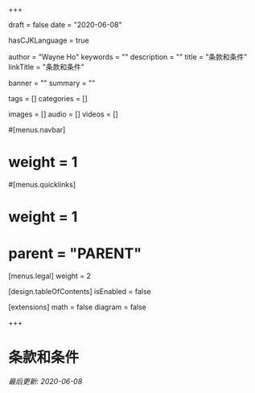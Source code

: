 +++

draft       = false
date        = "2020-06-08"

hasCJKLanguage = true

author      = "Wayne Ho"
keywords    = ""
description = ""
title       = "条款和条件"
linkTitle   = "条款和条件"

banner      = ""
summary     = ""

tags        = []
categories  = []

images      = []
audio       = []
videos      = []

#[menus.navbar]
#    weight = 1
#[menus.quicklinks]
#    weight = 1
#    parent = "PARENT"
[menus.legal]
    weight = 2

[design.tableOfContents]
    isEnabled = false

[extensions]
    math    = false
    diagram = false

+++

# 条款和条件

*最后更新: 2020-06-08*
